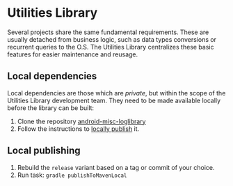 # Utilities Library

Several projects share the same fundamental requirements. These are usually
detached from business logic, such as data types conversions or recurrent
queries to the O.S. The Utilities Library centralizes these basic features
for easier maintenance and reusage.

## Local dependencies

Local dependencies are those which are _private_, but within the scope of the
Utilities Library development team. They need to be made available locally
before the library can be built:  

1. Clone the repository [android-misc-loglibrary](https://github.com/mauriciospinardi-cloudwalk/android-misc-loglibrary)
2. Follow the instructions to [locally publish](#local-publishing) it.

## Local publishing

1. Rebuild the `release` variant based on a tag or commit of your choice.
2. Run task: `gradle publishToMavenLocal`
